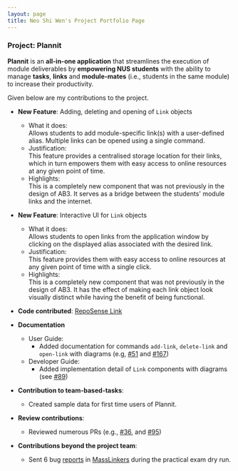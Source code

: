 ```yaml
---
layout: page
title: Neo Shi Wen's Project Portfolio Page
---
```


### Project: Plannit

**Plannit** is an **all-in-one application** that streamlines the execution of module
deliverables by **empowering NUS students** with the ability to manage **tasks**, **links** and
**module-mates** (i.e., students in the same module) to increase their productivity.

Given below are my contributions to the project.

* **New Feature**: Adding, deleting and opening of `Link` objects
  * What it does:<br>
    Allows students to add module-specific link(s) with a user-defined alias. 
    Multiple links can be opened using a single command.
  * Justification:<br>
    This feature provides a centralised storage location for their links, which 
    in turn empowers them with easy access to online resources at any given point of time.
  * Highlights:<br>
    This is a completely new component that was not previously
    in the design of AB3. It serves as a bridge between the students' module links and the internet.

* **New Feature**: Interactive UI for `Link` objects
  * What it does:<br>
    Allows students to open links from the application window by clicking
    on the displayed alias associated with the desired link.
  * Justification:<br>
    This feature provides them with easy access to online resources 
    at any given point of time with a single click.
  * Highlights:<br>
    This is a completely new component that was not previously
    in the design of AB3. It has the effect of making each link object look visually distinct
    while having the benefit of being functional.

* **Code contributed**: [RepoSense Link](https://nus-cs2103-ay2223s1.github.io/tp-dashboard/?search=shwene&breakdown=true)

* **Documentation**
    * User Guide:
      * Added documentation for commands `add-link`, `delete-link` and
      `open-link` with diagrams (e.g, [#51](https://github.com/AY2223S1-CS2103T-T10-1/tp/pull/51) and
        [#167](https://github.com/AY2223S1-CS2103T-T10-1/tp/pull/167))
    * Developer Guide:
      * Added implementation detail of `Link` components with diagrams
      (see [#89](https://github.com/AY2223S1-CS2103T-T10-1/tp/pull/89))

* **Contribution to team-based-tasks**:
    * Created sample data for first time users of Plannit.

* **Review contributions**:
    * Reviewed numerous PRs (e.g., [#36](https://github.com/AY2223S1-CS2103T-T10-1/tp/pull/36),
      and [#95](https://github.com/AY2223S1-CS2103T-T10-1/tp/pull/95)) 

* **Contributions beyond the project team**:
    * Sent 6 bug [reports](https://github.com/shwene/ped/issues) 
      in [MassLinkers](https://github.com/AY2223S1-CS2103T-T11-4/tp) during
      the practical exam dry run.
